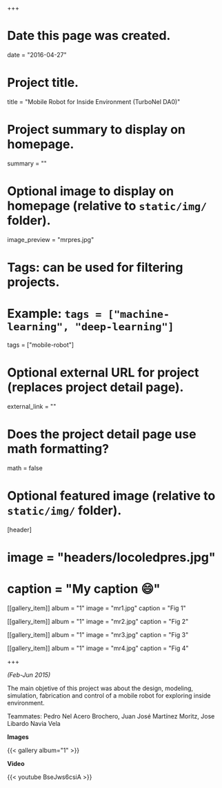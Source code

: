 +++
# Date this page was created.
date = "2016-04-27"

# Project title.
title = "Mobile Robot for Inside Environment (TurboNel DA0)"

# Project summary to display on homepage.
summary = ""

# Optional image to display on homepage (relative to `static/img/` folder).
image_preview = "mrpres.jpg"

# Tags: can be used for filtering projects.
# Example: `tags = ["machine-learning", "deep-learning"]`
tags = ["mobile-robot"]

# Optional external URL for project (replaces project detail page).
external_link = ""

# Does the project detail page use math formatting?
math = false

# Optional featured image (relative to `static/img/` folder).
[header]
# image = "headers/locoledpres.jpg"
# caption = "My caption :smile:"

[[gallery_item]]
 album = "1"
 image = "mr1.jpg"
 caption = "Fig 1"
    
[[gallery_item]]
 album = "1"
 image = "mr2.jpg"
 caption = "Fig 2"

[[gallery_item]]
 album = "1"
 image = "mr3.jpg"
 caption = "Fig 3"
    
[[gallery_item]]
 album = "1"
 image = "mr4.jpg"
 caption = "Fig 4"

+++

*(Feb-Jun 2015)*

The main objetive of this project was about the design, modeling, simulation, fabrication and control of a mobile robot for exploring inside environment.

Teammates: Pedro Nel Acero Brochero, Juan José Martínez Moritz, Jose Libardo Navia Vela

**Images**

{{< gallery album="1" >}}
<span style="color:white"> *s*</span>

**Video**

{{< youtube BseJws6csiA >}}
